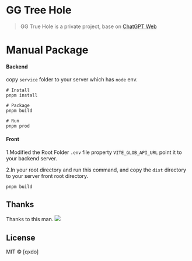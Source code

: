 # GG Tree Hole

> GG True Hole is a private project, base on [ChatGPT Web](https://github.com/Chanzhaoyu/chatgpt-web)
# Manual Package 
#### Backend

copy `service` folder to your server which has `node` env.


```shell
# Install
pnpm install

# Package
pnpm build

# Run
pnpm prod
```


#### Front

1.Modified the Root Folder `.env` file property `VITE_GLOB_API_URL` point it to your backend server.

2.In your root directory and run this command, and copy the `dist` directory to your server front root directory.
```shell
pnpm build
```


## Thanks
Thanks to this man.
<a href="https://github.com/Chanzhaoyu/chatgpt-web/graphs/contributors">
  <img src="https://contrib.rocks/image?repo=Chanzhaoyu/chatgpt-web" />
</a>
## License
MIT © [qxdo]
